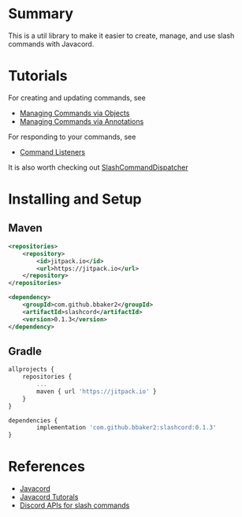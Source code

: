 # Summary
This is a util library to make it easier to create, manage, and use slash commands with Javacord.

# Tutorials
For creating and updating commands, see
* [Managing Commands via Objects](tutorial/define-classes.md)
* [Managing Commands via Annotations](tutorial/define-annotations.md)

For responding to your commands, see
* [Command Listeners](tutorial/responding.md)

It is also worth checking out [SlashCommandDispatcher](tutorial/slashcommanddispatcher.md)

# Installing and Setup
## Maven
```xml
<repositories>
    <repository>
        <id>jitpack.io</id>
        <url>https://jitpack.io</url>
    </repository>
</repositories>

<dependency>
    <groupId>com.github.bbaker2</groupId>
    <artifactId>slashcord</artifactId>
    <version>0.1.3</version>
</dependency>
```
## Gradle
```javascript
allprojects {
    repositories {
        ...
        maven { url 'https://jitpack.io' }
    }
}

dependencies {
        implementation 'com.github.bbaker2:slashcord:0.1.3'
}

```

# References
* [Javacord](https://github.com/Javacord/Javacord)
* [Javacord Tutorals](https://javacord.org/wiki/basic-tutorials/interactions/commands.html)
* [Discord APIs for slash commands](https://discord.com/developers/docs/interactions/application-commands)
